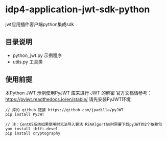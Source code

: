 # idp4-application-jwt-sdk-python
jwt应用插件客户端python集成sdk

## 目录说明
- python_jwt.py  示例程序
- utils.py  工具类


## 使用前提

本Python JWT 示例使用PyJWT 库来进行 JWT 的解密
官方文档请参考：https://pyjwt.readthedocs.io/en/stable/
请先安装PyJWT环境

```shell
// 库的 github 链接 https://github.com/jpadilla/pyJWT
pip install PyJWT

// 注：CentOS系统如果使用时无法导入算法 RSAAlgorthm时需要下载pyJWT的2个依赖包
yum install ibffi-devel
pip install cryptography
```
